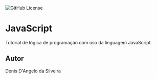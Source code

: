 ![GitHub License](https://img.shields.io/github/license/denisdangelo/javascript?style=plastic)

# JavaScript
Tutorial de lógica de programação com uso da linguagem JavaScript.
## Autor
Denis D'Angelo da Silveira
